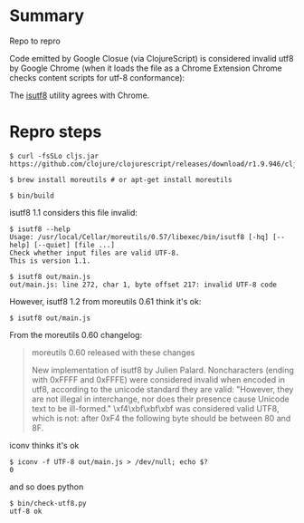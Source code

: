 # Summary

Repo to repro

Code emitted by Google Closue (via ClojureScript) is considered invalid utf8 by Google Chrome (when it loads the file as a Chrome Extension Chrome checks content scripts for utf-8 conformance):

The [isutf8](https://joeyh.name/code/moreutils/) utility agrees with Chrome.

# Repro steps

```shell
$ curl -fsSLo cljs.jar https://github.com/clojure/clojurescript/releases/download/r1.9.946/cljs.jar

$ brew install moreutils # or apt-get install moreutils

$ bin/build
```

isutf8 1.1 considers this file invalid:

```
$ isutf8 --help
Usage: /usr/local/Cellar/moreutils/0.57/libexec/bin/isutf8 [-hq] [--help] [--quiet] [file ...]
Check whether input files are valid UTF-8.
This is version 1.1.

$ isutf8 out/main.js
out/main.js: line 272, char 1, byte offset 217: invalid UTF-8 code
```

However, isutf8 1.2 from moreutils 0.61 think it's ok:

```
$ isutf8 out/main.js
```

From the moreutils 0.60 changelog:

> moreutils 0.60 released with these changes
> 
> New implementation of isutf8 by Julien Palard.
> Noncharacters (ending with 0xFFFF and 0xFFFE) were considered invalid when encoded in utf8, according to the unicode standard they are valid: "However, they are not illegal in interchange, nor does their presence cause Unicode text to be ill-formed."
> \xf4\xbf\xbf\xbf was considered valid UTF8, which is not: after 0xF4 the following byte should be between 80 and 8F.

iconv thinks it's ok

```
$ iconv -f UTF-8 out/main.js > /dev/null; echo $?
0
```

and so does python

```
$ bin/check-utf8.py
utf-8 ok
```
